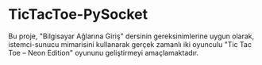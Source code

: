 # TicTacToe-PySocket
Bu proje, "Bilgisayar Ağlarına Giriş" dersinin gereksinimlerine uygun olarak, istemci-sunucu mimarisini kullanarak gerçek zamanlı iki oyunculu "Tic Tac Toe – Neon Edition" oyununu geliştirmeyi amaçlamaktadır. 
